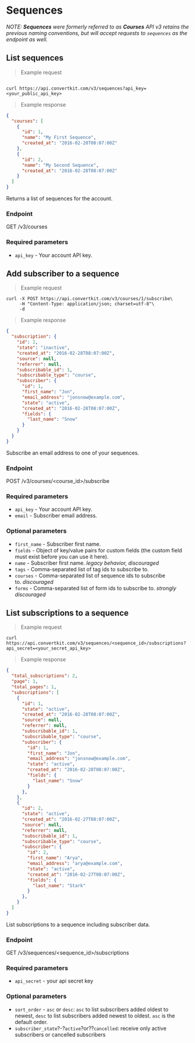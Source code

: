 Sequences
=========

_NOTE: **Sequences** were formerly referred to as **Courses** API v3 retains the previous naming conventions, but will accept requests to `sequences` as the endpoint as well._

List sequences
--------------

> Example request

```shell

curl https://api.convertkit.com/v3/sequences?api_key=<your_public_api_key>

```

> Example response

```json
{
  "courses": [
    {
      "id": 1,
      "name": "My First Sequence",
      "created_at": "2016-02-28T08:07:00Z"
    },
    {
      "id": 2,
      "name": "My Second Sequence",
      "created_at": "2016-02-28T08:07:00Z"
    }
  ]
}
```

Returns a list of sequences for the account.

### Endpoint

GET /v3/courses

### Required parameters

-   `api_key` - Your account API key.



Add subscriber to a sequence
----------------------------

> Example request

```shell
curl -X POST https://api.convertkit.com/v3/courses/1/subscribe\
     -H "Content-Type: application/json; charset=utf-8"\
     -d
```
> Example response

```json
{
  "subscription": {
    "id": 2,
    "state": "inactive",
    "created_at": "2016-02-28T08:07:00Z",
    "source": null,
    "referrer": null,
    "subscribable_id": 1,
    "subscribable_type": "course",
    "subscriber": {
      "id": 1,
      "first_name": "Jon",
      "email_address": "jonsnow@example.com",
      "state": "active",
      "created_at": "2016-02-28T08:07:00Z",
      "fields": {
        "last_name": "Snow"
      }
    }
  }
}
```

Subscribe an email address to one of your sequences.

### Endpoint

POST /v3/courses/<course_id>/subscribe

### Required parameters

-   `api_key` - Your account API key.
-   `email` - Subscriber email address.

### Optional parameters

-   `first_name` - Subscriber first name.
-   `fields` - Object of key/value pairs for custom fields (the custom field must exist before you can use it here).
-   `name` - Subscriber first name. *legacy behavior, discouraged*
-   `tags` - Comma-separated list of tag ids to subscribe to.
-   `courses` - Comma-separated list of sequence ids to subscribe to. *discouraged*
-   `forms` - Comma-separated list of form ids to subscribe to. *strongly discouraged*

List subscriptions to a sequence
--------------------------------

> Example request

```shell
curl https://api.convertkit.com/v3/sequences/<sequence_id>/subscriptions?api_secret=<your_secret_api_key>
```

> Example response

```json
{
  "total_subscriptions": 2,
  "page": 1,
  "total_pages": 1,
  "subscriptions": [
    {
      "id": 1,
      "state": "active",
      "created_at": "2016-02-28T08:07:00Z",
      "source": null,
      "referrer": null,
      "subscribable_id": 1,
      "subscribable_type": "course",
      "subscriber": {
        "id": 1,
        "first_name": "Jon",
        "email_address": "jonsnow@example.com",
        "state": "active",
        "created_at": "2016-02-28T08:07:00Z",
        "fields": {
          "last_name": "Snow"
        }
      },
    },
    {
      "id": 2,
      "state": "active",
      "created_at": "2016-02-27T08:07:00Z",
      "source": null,
      "referrer": null,
      "subscribable_id": 1,
      "subscribable_type": "course",
      "subscriber": {
        "id": 2,
        "first_name": "Arya",
        "email_address": "arya@example.com",
        "state": "active",
        "created_at": "2016-02-27T08:07:00Z",
        "fields": {
          "last_name": "Stark"
        }
      },
    }
  ]
}
```


List subscriptions to a sequence including subscriber data.

### Endpoint

GET /v3/sequences/<sequence_id>/subscriptions

### Required parameters

-   `api_secret` - your api secret key

### Optional parameters

-   `sort_order` - `asc` or `desc`: `asc` to list subscribers added oldest to newest, `desc` to list subscribers added newest to oldest. `asc` is the default order.
-   `subscriber_state`?-?`active`?or??`cancelled`: receive only active subscribers or cancelled subscribers

